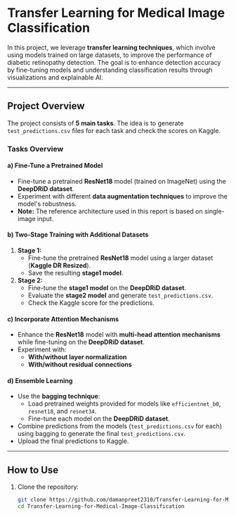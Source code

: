 # Transfer Learning for Medical Image Classification

In this project, we leverage **transfer learning techniques**, which involve using models trained on large datasets, to improve the performance of diabetic retinopathy detection. The goal is to enhance detection accuracy by fine-tuning models and understanding classification results through visualizations and explainable AI.

---

## Project Overview

The project consists of **5 main tasks**. The idea is to generate `test_predictions.csv` files for each task and check the scores on Kaggle.

### Tasks Overview

#### a) Fine-Tune a Pretrained Model
- Fine-tune a pretrained **ResNet18** model (trained on ImageNet) using the **DeepDRiD dataset**.
- Experiment with different **data augmentation techniques** to improve the model's robustness.
- **Note:** The reference architecture used in this report is based on single-image input.

#### b) Two-Stage Training with Additional Datasets
1. **Stage 1:**
   - Fine-tune the pretrained **ResNet18** model using a larger dataset (**Kaggle DR Resized**).
   - Save the resulting **stage1 model**.
2. **Stage 2:**
   - Fine-tune the **stage1 model** on the **DeepDRiD dataset**.
   - Evaluate the **stage2 model** and generate `test_predictions.csv`.
   - Check the Kaggle score for the predictions.

#### c) Incorporate Attention Mechanisms
- Enhance the **ResNet18** model with **multi-head attention mechanisms** while fine-tuning on the **DeepDRiD dataset**.
- Experiment with:
  - **With/without layer normalization**
  - **With/without residual connections**

#### d) Ensemble Learning
- Use the **bagging technique**:
  - Load pretrained weights provided for models like `efficientnet_b0`, `resnet18`, and `resnet34`.
  - Fine-tune each model on the **DeepDRiD dataset**.
- Combine predictions from the models (`test_predictions.csv` for each) using bagging to generate the final `test_predictions.csv`.
- Upload the final predictions to Kaggle.

---

## How to Use

1. Clone the repository:
   ```bash
   git clone https://github.com/damanpreet2310/Transfer-Learning-for-Medical-Image-Classification.git)
   cd Transfer-Learning-for-Medical-Image-Classification
